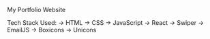 My Portfolio Website

Tech Stack Used:
-> HTML
-> CSS
-> JavaScript
-> React
-> Swiper
-> EmailJS
-> Boxicons
-> Unicons
